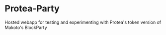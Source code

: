 # Protea-Party
Hosted webapp for testing and experimenting with Protea's token version of Makoto's BlockParty
